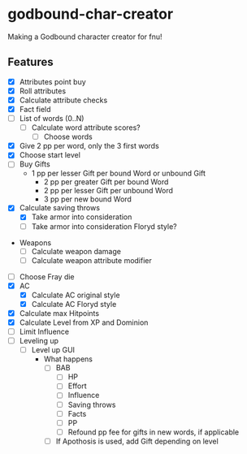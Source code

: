 # godbound-char-creator
Making a Godbound character creator for fnu!



## Features
 - [X] Attributes point buy
 - [X] Roll attributes
 - [X] Calculate attribute checks
 - [X] Fact field
 - [ ] List of words (0..N)
   - [ ] Calculate word attribute scores?
	 - [ ] Choose words
 -  [X] Give 2 pp per word, only the 3 first words
 - [X] Choose start level
 - [ ] Buy Gifts
   - 1 pp per lesser Gift per bound Word or unbound Gift
	 - 2 pp per greater Gift per bound Word
	 - 2 pp per lesser Gift per unbound Word
	 - 3 pp per new bound Word
 - [X] Calculate saving throws
   - [X] Take armor into consideration
   - [ ] Take armor into consideration Floryd style?
 - Weapons
   - [ ] Calculate weapon damage
   - [ ] Calculate weapon attribute modifier
 - [ ] Choose Fray die
 - [X] AC
   - [X] Calculate AC original style
   - [X] Calculate AC Floryd style
 - [X] Calculate max Hitpoints
 - [X] Calculate Level from XP and Dominion
 - [ ] Limit Influence
 - [ ] Leveling up
   - [ ] Level up GUI
	 - What happens
	   - [ ] BAB
		 - [ ] HP
		 - [ ] Effort
		 - [ ] Influence
		 - [ ] Saving throws
		 - [ ] Facts
		 - [ ] PP
		 - [ ] Refound pp fee for gifts in new words, if applicable
	   - [ ] If Apothosis is used, add Gift depending on level
